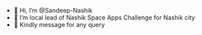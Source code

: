 - 👋 Hi, I’m @Sandeep-Nashik
- 👀 I’m local lead of Nashik Space Apps Challenge for Nashik city
- 🌱 Kindly message for any query 

<!---
Sandeep-Nashik/Sandeep-Nashik is a ✨ special ✨ repository because its `README.md` (this file) appears on your GitHub profile.
You can click the Preview link to take a look at your changes.
--->
